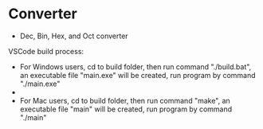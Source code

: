 # Converter

- Dec, Bin, Hex, and Oct converter

VSCode build process:

- For Windows users, cd to build folder, then run command "./build.bat", an
executable file "main.exe" will be created, run program by command "./main.exe"
-   
- For Mac users, cd to build folder, then run command "make", an executable file 
"main" will be created, run program by command "./main"
